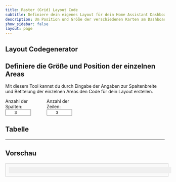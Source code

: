 ```yaml
---
title: Raster (Grid) Layout Code
subtitle: Definiere dein eigenes Layout für dein Home Assistant Dashboard
description: Um Position und Größe der verschiedenen Karten am Dashboard zu konfigurieren, ist grid-layout eine super Möglichkeit
show_sidebar: false
layout: page
---
```


<div class="shb-main-container">
    <div id="shb-custom-alert" style="display: none;">
        <div id="shb-custom-alert-content">
            <h4 id="shb-custom-alert-title"></h4>
            <p id="shb-custom-alert-message"></p>
            <button id="shb-close-alert">OK</button>
        </div>
    </div>
    <section class="content-section">
        <h1 class="shb-main-title">Layout Codegenerator</h1>
        <h2 class="shb-section-title-center">Definiere die Größe und Position der einzelnen Areas</h2>
        <p class="shb-main-description">
            Mit diesem Tool kannst du durch Eingabe der Angaben zur Spaltenbreite und Betitelung der einzelnen Areas den Code für dein Layout erstellen. 
        </p>
        <div class="shb-form-group" style="display: flex;justify-content: flex-start;gap: 30px;flex-direction: row;align-items: center;">
            <div style="display: flex; align-items: flex-start; flex-direction: column; width: 20%;">
                <label for="columns">Anzahl der Spalten:</label>
                <input type="number" id="columns" value="3" min="1" max="12" onchange="updateTable()">
            </div>
            <div style="display: flex; flex-direction: column; align-items: flex-start; width: 20%">
                <label for="rows">Anzahl der Zeilen:</label>
                <input type="number" id="rows" value="3" min="1" max="12" onchange="updateTable()">
            </div>
        </div>
        <h2>Tabelle</h2>
        <div class="shb-styled-table-container" style="width: 100%;">
            <table id="layoutTable" border="1" class="shb-styled-table" style="text-align: center">
                <thead></thead>
                <tbody></tbody>
            </table>
        </div>
        <h2>Vorschau</h2>
        <div id="gridPreviewContainer" class="shb-preview-container">
            <div id="gridPreview" class="shb-grid-preview"></div>
        </div>
    </section>
</div>
<style>
    table {
        width: 100%;
        border-collapse: collapse;
        margin-top: 20px;
    }
    th, td {
        padding: 10px;
        text-align: center;
        border: 1px solid #ccc;
    }
    input {
        width: 80%;
        text-align: center;
    }
    .shb-preview-container {
        width: 100%;
        max-width: 98%;
        margin: 20px auto;
        padding: 10px;
        border: 1px solid #ccc;
        background: #f9f9f9;
    }
    .shb-grid-preview {
        display: grid;
        gap: 5px;
        width: 100%;
        background: #f0f0f0;
        padding: 10px;
    }
    .shb-grid-item {
        background: #ddd;
        padding: 20px;
        text-align: center;
        border: 1px solid #aaa;
    }
</style>

<script>
    function updateTable() {
        let columns = parseInt(document.getElementById("columns").value);
        let rows = parseInt(document.getElementById("rows").value);
        let tableHead = document.querySelector("#layoutTable thead");
        let tableBody = document.querySelector("#layoutTable tbody");
        
        tableHead.innerHTML = "";
        tableBody.innerHTML = "";
        
        let headerRow = document.createElement("tr");
        for (let i = 0; i < columns; i++) {
            let th = document.createElement("th");
            let input = document.createElement("input");
            input.type = "number";
            input.min = "1";
            input.max = "100";
            input.value = Math.floor(100 / columns);
            input.setAttribute("data-index", i);
            input.oninput = function () { updatePreview(); };
            th.appendChild(input);
            headerRow.appendChild(th);
        }
        tableHead.appendChild(headerRow);
        
        for (let r = 0; r < rows; r++) {
            let tr = document.createElement("tr");
            for (let c = 0; c < columns; c++) {
                let td = document.createElement("td");
                let input = document.createElement("input");
                input.type = "text";
                input.placeholder = `Area ${r+1}-${c+1}`;
                input.oninput = function () { updatePreview(); };
                td.appendChild(input);
                tr.appendChild(td);
            }
            tableBody.appendChild(tr);
        }
        
        updatePreview();
    }
    
    function adjustLastColumn() {
        let inputs = document.querySelectorAll("#layoutTable thead input");
        let totalWidth = 0;
        
        inputs.forEach((input, index) => {
            if (index < inputs.length - 1) {
                totalWidth += parseInt(input.value);
            }
        });
        
        let lastInput = inputs[inputs.length - 1];
        if (lastInput) {
            lastInput.value = Math.max(100 - totalWidth, 0);
        }
    }
    
    function updatePreview() {
        let gridPreview = document.getElementById("gridPreview");
        let inputs = document.querySelectorAll("#layoutTable thead input");
        let areaInputs = document.querySelectorAll("#layoutTable tbody input");
        let columns = parseInt(document.getElementById("columns").value);
        let rows = parseInt(document.getElementById("rows").value);
        
        let templateColumns = Array.from(inputs).map(input => input.value + "%").join(" ");
        gridPreview.style.gridTemplateColumns = templateColumns;
        gridPreview.style.gridTemplateRows = `repeat(${rows}, auto)`;
        gridPreview.innerHTML = "";
        
        areaInputs.forEach((input, index) => {
            let div = document.createElement("div");
            div.className = "shb-grid-item";
            div.textContent = input.value || input.placeholder;
            gridPreview.appendChild(div);
        });
    }
    
    updateTable();
</script>
